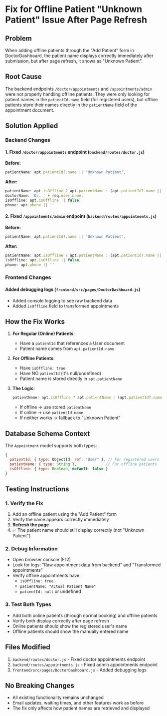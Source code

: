 # Fix for Offline Patient "Unknown Patient" Issue After Page Refresh

## Problem
When adding offline patients through the "Add Patient" form in DoctorDashboard, the patient name displays correctly immediately after submission, but after page refresh, it shows as "Unknown Patient".

## Root Cause
The backend endpoints `/doctor/appointments` and `/appointments/admin` were not properly handling offline patients. They were only looking for patient names in the `patientId.name` field (for registered users), but offline patients store their names directly in the `patientName` field of the appointment document.

## Solution Applied

### Backend Changes

#### 1. Fixed `/doctor/appointments` endpoint (`backend/routes/doctor.js`)
**Before:**
```javascript
patientName: apt.patientId?.name || 'Unknown Patient',
```

**After:**
```javascript
patientName: apt.isOffline ? apt.patientName : (apt.patientId?.name || 'Unknown Patient'),
doctorName: 'Dr. ' + req.user.name,
isOffline: apt.isOffline || false,
phone: apt.phone || ''
```

#### 2. Fixed `/appointments/admin` endpoint (`backend/routes/appointments.js`)
**Before:**
```javascript
patientName: apt.patientId?.name || 'Unknown Patient',
```

**After:**
```javascript
patientName: apt.isOffline ? apt.patientName : (apt.patientId?.name || 'Unknown Patient'),
isOffline: apt.isOffline || false,
phone: apt.phone || ''
```

### Frontend Changes

#### Added debugging logs (`frontend/src/pages/DoctorDashboard.js`)
- Added console logging to see raw backend data
- Added `isOffline` field to transformed appointments

## How the Fix Works

1. **For Regular (Online) Patients**: 
   - Have a `patientId` that references a User document
   - Patient name comes from `apt.patientId.name`

2. **For Offline Patients**: 
   - Have `isOffline: true`
   - Have NO `patientId` (it's null/undefined)
   - Patient name is stored directly in `apt.patientName`

3. **The Logic**: 
   ```javascript
   patientName: apt.isOffline ? apt.patientName : (apt.patientId?.name || 'Unknown Patient')
   ```
   - If offline → use stored `patientName`
   - If online → use `patientId.name`
   - If neither works → fallback to "Unknown Patient"

## Database Schema Context

The `Appointment` model supports both types:
```javascript
{
  patientId: { type: ObjectId, ref: "User" }, // For registered users
  patientName: { type: String },             // For offline patients
  isOffline: { type: Boolean, default: false }
}
```

## Testing Instructions

### 1. Verify the Fix
1. Add an offline patient using the "Add Patient" form
2. Verify the name appears correctly immediately
3. **Refresh the page**
4. ✅ The patient name should still display correctly (not "Unknown Patient")

### 2. Debug Information
- Open browser console (F12)
- Look for logs: "Raw appointment data from backend" and "Transformed appointments"
- Verify offline appointments have:
  - `isOffline: true`
  - `patientName: "Actual Patient Name"`
  - `patientId: null` or undefined

### 3. Test Both Types
- Add both online patients (through normal booking) and offline patients
- Verify both display correctly after page refresh
- Online patients should show the registered user's name
- Offline patients should show the manually entered name

## Files Modified
1. `backend/routes/doctor.js` - Fixed doctor appointments endpoint
2. `backend/routes/appointments.js` - Fixed admin appointments endpoint  
3. `frontend/src/pages/DoctorDashboard.js` - Added debugging logs

## No Breaking Changes
- All existing functionality remains unchanged
- Email updates, waiting times, and other features work as before
- The fix only affects how patient names are retrieved and displayed